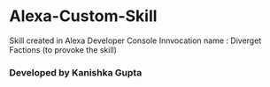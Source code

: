 # Alexa-Custom-Skill

Skill created in Alexa Developer Console 
Innvocation name : Diverget Factions (to provoke the skill)

### Developed by Kanishka Gupta
